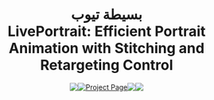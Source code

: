 <div style="display: flex; justify-content: center; align-items: center; text-align: center;">
    <div>
        <h1>بسيطة تيوب <br />LivePortrait: Efficient Portrait Animation with Stitching and Retargeting Control</h1>
        <div style="display: flex; justify-content: center; align-items: center; text-align: center;>
            <a href="https://arxiv.org/pdf/2407.03168"><img src="https://img.shields.io/badge/arXiv-2407.03168-red"></a>
            <a href="https://liveportrait.github.io"><img src="https://img.shields.io/badge/Project_Page-LivePortrait-green" alt="Project Page"></a>
            <a href="https://github.com/KwaiVGI/LivePortrait"><img src="https://img.shields.io/badge/Github-Code-blue"></a>
            <a href='https://huggingface.co/spaces/KwaiVGI/liveportrait'><img src='https://img.shields.io/badge/%F0%9F%A4%97%20Hugging%20Face-Spaces-blue'></a>
        </div>
    </div>
</div>
